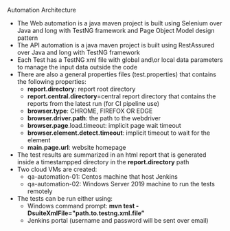  Automation Architecture

* The Web automation is a java maven project is built using Selenium over Java and long with TestNG framework and Page Object Model design pattern
* The API automation is a java maven project is built using RestAssured over Java and long with TestNG framework
* Each Test has a TestNG xml file with global and\or local data parameters to manage the input data outside the code
* There are also a general properties files (test.properties) that contains the following properties:
    * **report.directory**: report root directory
    * **report.central.directory**=central report directory that contains the reports from the latest run (for CI pipeline use)
    * **browser.type**: CHROME, FIREFOX OR EDGE
    * **browser.driver.path**: the path to the webdriver
    * **browser.page**.load.timeout: implicit page wait timeout
    * **browser.element.detect.timeout**: implicit timeout to wait for the element
    * **main.page.url**: website homepage
* The test results are summarized in an html report that is generated inside a timestampped directory in the **report.directory** path
* Two cloud VMs are created:
    * qa-automation-01: Centos machine that host Jenkins
    * qa-automation-02: Windows Server 2019 machine to run the tests remotely
* The tests can be run either using:
    * Windows command prompt: **mvn test -DsuiteXmlFile="path.to.testng.xml.file”**
    * Jenkins portal (username and password will be sent over email)
